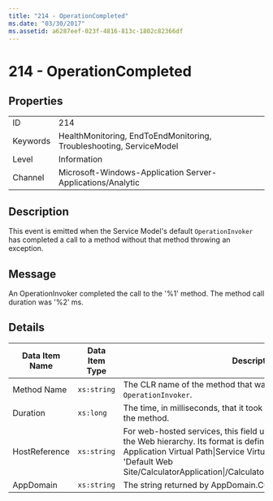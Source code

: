 ```yaml
---
title: "214 - OperationCompleted"
ms.date: "03/30/2017"
ms.assetid: a6287eef-023f-4816-813c-1802c82366df
---
```

# 214 - OperationCompleted
## Properties  


|||  
|-|-|  
|ID|214|  
|Keywords|HealthMonitoring, EndToEndMonitoring, Troubleshooting, ServiceModel|  
|Level|Information|  
|Channel|Microsoft-Windows-Application Server-Applications/Analytic|  

## Description  
 This event is emitted when the Service Model's default `OperationInvoker` has completed a call to a method without that method throwing an exception.  

## Message  
 An OperationInvoker completed the call to the '%1' method. The method call duration was '%2' ms.  

## Details  


| Data Item Name | Data Item Type |                                                                                                                                                  Description                                                                                                                                                  |
|----------------|----------------|---------------------------------------------------------------------------------------------------------------------------------------------------------------------------------------------------------------------------------------------------------------------------------------------------------------|
|  Method Name   |  `xs:string`   |                                                                                                                    The CLR name of the method that was invoked by the `OperationInvoker`.                                                                                                                     |
|    Duration    |   `xs:long`    |                                                                                                             The time, in milliseconds, that it took the `OperationInvoker` to invoke the method.                                                                                                              |
| HostReference  |  `xs:string`   | For web-hosted services, this field uniquely identifies the service in the Web hierarchy. Its format is defined as 'Web Site Name Application Virtual Path&#124;Service Virtual Path&#124;ServiceName'. Example: 'Default Web Site/CalculatorApplication&#124;/CalculatorService.svc&#124;CalculatorService'. |
|   AppDomain    |  `xs:string`   |                                                                                                                         The string returned by AppDomain.CurrentDomain.FriendlyName.                                                                                                                          |

